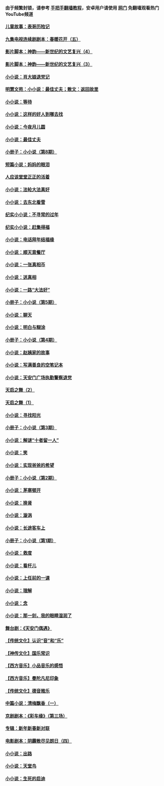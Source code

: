 #### 由于频繁封锁，请参考 [手把手翻墙教程](https://github.com/gfw-breaker/guides/wiki/)，安卓用户请使用 [网门](https://github.com/gfw-breaker/nogfw/blob/master/dl.md?t=06250101) 免翻墙观看热门YouTube频道 

#### [儿童故事：表哥历险记](../pages/328/383535.md?t=06250101) 

#### [九集电视连续剧剧本：春暖花开（五）](../pages/328/275919.md?t=06250101) 

#### [影片脚本：神韵——新世纪的文艺复兴（4）](../pages/328/266089.md?t=06250101) 

#### [影片脚本：神韵——新世纪的文艺复兴（3）](../pages/328/266087.md?t=06250101) 

#### [小小说：肖大娘退党记](../pages/328/239807.md?t=06250101) 

#### [明慧文苑：小小说：最佳丈夫；散文：返回故里](../pages/328/3439.md?t=06250101) 

#### [小小说：等待](../pages/328/223927.md?t=06250101) 

#### [小小说：这样的好人到哪去找](../pages/328/209396.md?t=06250101) 

#### [小小说：今夜月儿圆](../pages/328/193588.md?t=06250101) 

#### [小小说：最佳丈夫](../pages/328/190938.md?t=06250101) 

#### [小册子：小小说（第8期）](../pages/328/188202.md?t=06250101) 

#### [短篇小说：妈妈的眼泪](../pages/328/187712.md?t=06250101) 

#### [人应该堂堂正正的活着](../pages/328/182430.md?t=06250101) 

#### [小小说：法轮大法真好](../pages/328/174669.md?t=06250101) 

#### [小小说：去东北看雪](../pages/328/173882.md?t=06250101) 

#### [纪实小小说：不寻常的过年](../pages/328/173187.md?t=06250101) 

#### [纪实小小说：赶集得福](../pages/328/172652.md?t=06250101) 

#### [小小说：电话拜年结福缘](../pages/328/172533.md?t=06250101) 

#### [小小说：顺天意餐厅](../pages/328/170182.md?t=06250101) 

#### [小小说：一张真相币](../pages/328/169410.md?t=06250101) 

#### [小小说：送真相](../pages/328/166713.md?t=06250101) 

#### [小小说：一路“大法好”](../pages/328/162016.md?t=06250101) 

#### [小册子：小小说（第5期）](../pages/328/161131.md?t=06250101) 

#### [小小说：聊天](../pages/328/159640.md?t=06250101) 

#### [小小说：明白与糊涂](../pages/328/158101.md?t=06250101) 

#### [小册子：小小说（第4期）](../pages/328/158006.md?t=06250101) 

#### [小小说：赵姨家的故事](../pages/328/157843.md?t=06250101) 

#### [小小说：写满善良的空笔记本](../pages/328/157382.md?t=06250101) 

#### [小小说：天安门广场执勤警察退党](../pages/328/156982.md?t=06250101) 

#### [天启之舞（2）](../pages/328/153440.md?t=06250101) 

#### [天启之舞（1）](../pages/328/153439.md?t=06250101) 

#### [小小说：寻找阳光](../pages/328/153065.md?t=06250101) 

#### [小册子：小小说（第3期）](../pages/328/151715.md?t=06250101) 

#### [小小说：解谜“十者留一人”](../pages/328/148967.md?t=06250101) 

#### [小小说：笑](../pages/328/148905.md?t=06250101) 

#### [小小说：实现爸爸的希望](../pages/328/148096.md?t=06250101) 

#### [小册子：小小说（第2期）](../pages/328/147214.md?t=06250101) 

#### [小小说：茅塞顿开](../pages/328/147030.md?t=06250101) 

#### [小小说：换肾](../pages/328/146770.md?t=06250101) 

#### [小小说：漩涡](../pages/328/146683.md?t=06250101) 

#### [小小说：长途客车上](../pages/328/145076.md?t=06250101) 

#### [小册子：小小说（第1期）](../pages/328/143963.md?t=06250101) 

#### [小小说：救度](../pages/328/143927.md?t=06250101) 

#### [小小说：看杆儿](../pages/328/142137.md?t=06250101) 

#### [小小说：上任前的一课](../pages/328/140808.md?t=06250101) 

#### [小小说：理解](../pages/328/140476.md?t=06250101) 

#### [小小说：念](../pages/328/139513.md?t=06250101) 

#### [小小说：那一刻，我的眼睛湿润了](../pages/328/138476.md?t=06250101) 

#### [舞台剧：《天安门偶遇》](../pages/328/117155.md?t=06250101) 

#### [【传统文化】认识“音”和“乐”](../pages/328/108667.md?t=06250101) 

#### [【神传文化】国乐常识](../pages/328/104225.md?t=06250101) 

#### [【西方音乐】小品音乐的感悟](../pages/328/102924.md?t=06250101) 

#### [【西方音乐】曼陀凡尼印象](../pages/328/102922.md?t=06250101) 

#### [【传统文化】德音雅乐](../pages/328/102923.md?t=06250101) 

#### [中篇小说：清梅飘香（一）](../pages/328/101058.md?t=06250101) 

#### [京剧剧本：《彩车缘》（第三场）](../pages/328/96434.md?t=06250101) 

#### [专辑：新年新春新对联](../pages/328/94991.md?t=06250101) 

#### [电影剧本：阴霾散尽见朗日（四）](../pages/328/87081.md?t=06250101) 

#### [小小说：出路](../pages/328/84848.md?t=06250101) 

#### [小小说：天堂鸟](../pages/328/83084.md?t=06250101) 

#### [小小说：生死的启迪](../pages/328/70977.md?t=06250101) 

